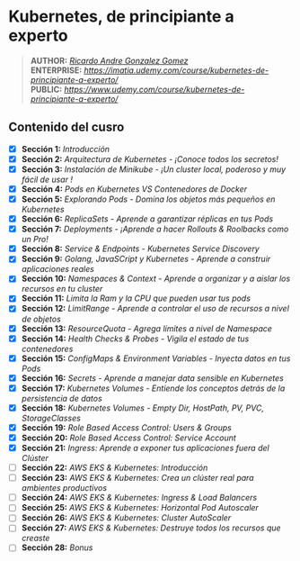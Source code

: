 # Kubernetes, de principiante a experto

> **AUTHOR:** _[Ricardo Andre Gonzalez Gomez](https://www.udemy.com/user/ricardo-andre-gonzalez-gomez/)_  
> **ENTERPRISE:** _https://imatia.udemy.com/course/kubernetes-de-principiante-a-experto/_  
> **PUBLIC:** _https://www.udemy.com/course/kubernetes-de-principiante-a-experto/_ 

## Contenido del cusro

- [x] **Sección 1:** _Introducción_
- [x] **Sección 2:** _Arquitectura de Kubernetes - ¡Conoce todos los secretos!_
- [x] **Sección 3:** _Instalación de Minikube - ¡Un cluster local, poderoso y muy fácil de usar !_
- [x] **Sección 4:** _Pods en Kubernetes VS Contenedores de Docker_
- [x] **Sección 5:** _Explorando Pods - Domina los objetos más pequeños en Kubernetes_
- [x] **Sección 6:** _ReplicaSets - Aprende a garantizar réplicas en tus Pods_
- [x] **Sección 7:** _Deployments - ¡Aprende a hacer Rollouts & Roolbacks como un Pro!_
- [x] **Sección 8:** _Service & Endpoints - Kubernetes Service Discovery_
- [x] **Sección 9:** _Golang, JavaSCript y Kubernetes - Aprende a construir aplicaciones reales_
- [x] **Sección 10:** _Namespaces & Context - Aprende a organizar y a aislar los recursos en tu cluster_  
- [x] **Sección 11:** _Limita la Ram y la CPU que pueden usar tus pods_  
- [x] **Sección 12:** _LimitRange - Aprende a controlar el uso de recursos a nivel de objetos_  
- [x] **Sección 13:** _ResourceQuota - Agrega límites a nivel de Namespace_  
- [x] **Sección 14:** _Health Checks & Probes - Vigila el estado de tus contenedores_  
- [x] **Sección 15:** _ConfigMaps & Environment Variables - Inyecta datos en tus Pods_  
- [x] **Sección 16:** _Secrets - Aprende a manejar data sensible en Kubernetes_  
- [x] **Sección 17:** _Kubernetes Volumes - Entiende los conceptos detrás de la persistencia de datos_  
- [x] **Sección 18:** _Kubernetes Volumes - Empty Dir, HostPath, PV, PVC, StorageClasses_  
- [x] **Sección 19:** _Role Based Access Control: Users & Groups_  
- [x] **Sección 20:** _Role Based Access Control: Service Account_  
- [x] **Sección 21:** _Ingress: Aprende a exponer tus aplicaciones fuera del Clúster_  
- [ ] **Sección 22:** _AWS EKS & Kubernetes: Introducción_  
- [ ] **Sección 23:** _AWS EKS & Kubernetes: Crea un clúster real para ambientes productivos_  
- [ ] **Sección 24:** _AWS EKS & Kubernetes: Ingress & Load Balancers_  
- [ ] **Sección 25:** _AWS EKS & Kubernetes: Horizontal Pod Autoscaler_  
- [ ] **Sección 26:** _AWS EKS & Kubernetes: Cluster AutoScaler_  
- [ ] **Sección 27:** _AWS EKS & Kubernetes: Destruye todos los recursos que creaste_  
- [ ] **Sección 28:** _Bonus_  
